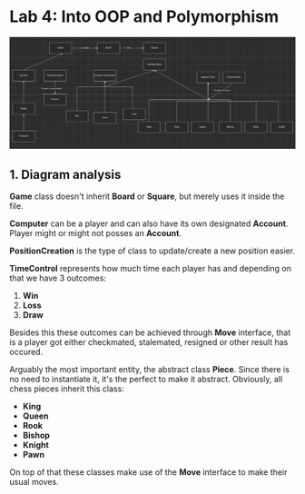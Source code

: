 # Lab 4: Into OOP and Polymorphism

![diagram](./screenshots/diagramUPD.png)

## 1. Diagram analysis

**Game** class doesn't inherit **Board** or **Square**, but merely uses it inside the file.

**Computer** can be a player and can also have its own designated **Account**. Player might or might not posses an **Account**.

**PositionCreation** is the type of class to update/create a new position easier.

**TimeControl** represents how much time each player has and depending on that we have 3 outcomes:

1. **Win**
2. **Loss**
3. **Draw**

Besides this these outcomes can be achieved through **Move** interface, that is a player got either checkmated, stalemated, resigned or other result has occured.

Arguably the most important entity, the abstract class **Piece**. Since there is no need to instantiate it, it's the perfect to make it abstract. Obviously, all chess pieces inherit this class:

- **King**
- **Queen**
- **Rook**
- **Bishop**
- **Knight**
- **Pawn**

On top of that these classes make use of the **Move** interface to make their usual moves.
